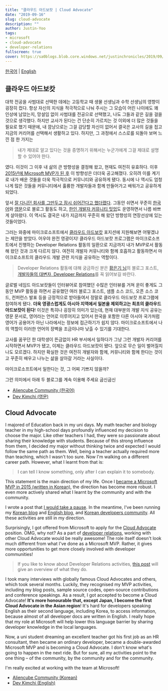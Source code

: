 ```yaml
---
title: "클라우드 아드보캇 | Cloud Advocate"
date: "2019-09-16"
slug: cloud-advocate
description: ""
author: Justin-Yoo
tags:
- microsoft
- cloud-advocate
- developer-relations
fullscreen: true
cover: https://sa0blogs.blob.core.windows.net/justinchronicles/2019/09/new-chapter-with-developer-relations-00.png
---
```


[한국어](#클라우드-아드보캇) | [English](#cloud-advocate)

## 클라우드 아드보캇 ##

대학 전공을 사범대로 선택한 데에는 고등학교 때 생물 선생님과 수학 선생님의 영향이 굉장히 컸다. 항상 자신의 지식을 적극적으로 나눠 주시는 그 모습이 어린 나이에도 꽤 인상에 남았는지, 망설임 없이 사범대를 전공으로 선택했고, 나도 그들과 같은 길을 걸을 것으로 생각했다. 하지만 교사가 된다는 건 단순히 가르치는 것 이외에 더 많은 것들을 필요로 했기 때문에, 내 깜냥으로는 그걸 감당할 자신이 없어서 결국은 교사의 길을 접고 지금의 커리어를 선택해서 생활하고 있다. 하지만, 그 과정에서 스스로를 되돌아 보며 느낀 점 한 가지는

> 내가 제대로 알고 있다는 것을 증명하기 위해서는 누군가에게 그걸 제대로 설명할 수 있어야 한다.

였다. 이것이 그 이후 내 삶의 큰 방향성을 결정해 왔고, 현재도 여전히 유효하다. 이후 [2015년에 Microsoft MVP가 된 후](https://justinchronicles.net/ko/2015/04/02/became-a-microsoft-mvp/) 이 방향성은 더더욱 공고해졌다. 오히려 이를 계기로 내가 배운 것들을 더욱 적극적으로 커뮤니티와 공유하게 됐다. 동시에 나 역시도 엄청나게 많은 것들을 커뮤니티에서 훌륭한 개발자들과 함께 만들어가고 배워가고 공유하게 되었다.

앞서 [잘 다니던 회사를 그만두고 잠시 쉬어간다고 했더랬다](https://justinchronicles.net/ko/2019/06/18/a-pause/). 그동안 쉬면서 꾸준히 [한국어](https://blog.aliencube.org)와 [영문](https://devkimchi.com)으로 블로그 활동도 하고, [한인 개발자 커뮤니티 밋업](https://koreandevelopersaustralia.org)도 운영하면서 나름 바쁘게 살아왔다. 이 역시도 결국은 내가 지금까지 꾸준히 해 왔던 방향성의 연장선상에 있는 것들이었다.

그러는 와중에 마이크로소프트에서 [클라우드 아드보캇](https://developer.microsoft.com/ko-kr/advocates/) 포지션에 지원해보면 어떻겠냐는 제안을 받았다. 어우야 완전 영광이지! 클라우드 아드보캇 프로그램은 마이크로소프트에서 진행하는 Developer Relations 활동의 일환으로 지금까지 내가 MVP로서 활동해 왔던 것과 크게 다르지 않다. 여전히 개발자 커뮤니티와 함께 호흡하고 활동하면서 마이크로소프트의 클라우드 개발 관련 지식을 공유하는 역할이다.

> Developer Relations 활동에 대해 궁금하신 분은 [황은기 님](https://blog.naver.com/rmazinga)의 블로그 포스트, [개발자들의 대변자, Developer Relations](https://blog.naver.com/rmazinga/221427670550)를 꼭 읽어보길 바란다.

글로벌 네임드 아드보캇들이 인터뷰어로 참여했던 수많은 인터뷰를 거쳐 운이 좋게도 그동안 MVP 활동을 하면서 공유했던 여러 블로그 포스트, 샘플 소스 코드, 오픈 소스 코드, 컨퍼런스 발표 등을 긍정적으로 받아들여서 정말로 클라우드 아드보캇 프로그램에 참여하게 됐다. **더욱 영광스럽게도 아시아 지역에서 일본을 제외하고는 최초의 클라우드 아드보캇이 된다**! 이것은 특히나 굉장히 의미가 있는데, 현재 대부분의 개발 지식 공유는 영문 문서로, 영어라는 언어로 이루어지고 있어서 한국을 포함한 다른 아시아 국가처럼 영어가 공용어가 아닌 나라에서는 정보에 접근하기가 쉽지 않다. 마이크로소프트에서 나의 역할이 이러한 언어의 장벽을 조금이나마 낮출 수 있기를 기대한다.

교사를 꿈꾸던 한 대학생이 뜬금없이 HR 부서에서 일하다가 그냥 그런 개발자 커리어를 시작하면서 MVP가 됐고, 이제는 클라우드 아드보캇이 됐다. 앞으로 무슨 일이 벌어질지 나도 모르겠다. 하지만 확실한 것은 여전히 개발자와 함께, 커뮤니티와 함께 한다는 것이고 꾸준히 배우고 나누는 삶을 살아갈 거라는 사실이다.

마이크로소프트에서 일한다는 것, 그 어찌 기쁘지 않을까?

그런 의미에서 아래 두 블로그를 계속 이용해 주세요 굽신굽신

- [Aliencube Community (한국어)](https://blog.aliencube.org)
- [Dev Kimchi (영문)](https://devkimchi.com)

## Cloud Advocate ##

I majored of Education back in my uni days. My math teacher and biology teacher in my high-school days profoundly influenced my decision to choose the major. Like other teachers I had, they were so passionate about sharing their knowledge with students. Because of this strong influence from them, I decided my major without thinking twice and expected I would follow the same path as them. Well, being a teacher actually required more than teaching, which I wasn't too sure. Now I'm walking on a different career path. However, what I learnt from that is:

> I can tell I know something, only after I can explain it to somebody.

This statement is the main direction of my life. Once I [became a Microsoft MVP in 2015 (written in Korean)](https://justinchronicles.net/ko/2015/04/02/became-a-microsoft-mvp/), the direction has become more robust. I even more actively shared what I learnt by the community and with the community.

I wrote a post that [I would take a pause](https://justinchronicles.net/ko/2019/06/18/a-pause/). In the meantime, I've been running my [Korean blog](https://blog.aliencube.org) and [English blog](https://devkimchi.com), and [Korean developers community](https://koreandevelopersaustralia.org). All these activities are still in my direction.

Surprisingly, I got offered from Microsoft to apply for the [Cloud Advocate](https://developer.microsoft.com/en-us/advocates/) position. OMG, why not? As a part of [developer relations](https://docs.microsoft.com/en-us/teamblog/awesome-jobs), working with other Cloud Advocate would be really awesome! The role itself doesn't look much different from what I've done as a Microsoft MVP. Rather, it gives more opportunities to get more closely involved with developer communities!

> If you like to know about Developer Relations activities, [this post](https://dzone.com/articles/what-is-developer-relations-and-how-to-do-it) will give an overview of what they do.

I took many interviews with globally famous Cloud Advocates and others, which took several months. Luckily, they recognised my MVP activities, including my blog posts, sample source codes, open-source contributions and conference speakings. As a result, I got accepted to become a Cloud Advocate! **It's more honourable that, except Japan, I become the first Cloud Advocate in the Asian region**! It's hard for developers speaking English as their second language, including Korea, to access information, because almost of all developer docs are written in English. I really hope that my role at Microsoft will help lower this language barrier by sharing developer knowledge in the local languages.

Now, a uni student dreaming an excellent teacher got his first job as an HR consultant, then became an ordinary developer, became a double-awarded Microsoft MVP and is becoming a Cloud Advocate. I don't know what's going to happen in the next ride. But for sure, all my activities point to the one thing – of the community, by the community and for the community.

I'm really excited at working with the team at Microsoft!

- [Aliencube Community (Korean)](https://blog.aliencube.org)
- [Dev Kimchi (English)](https://devkimchi.com)
